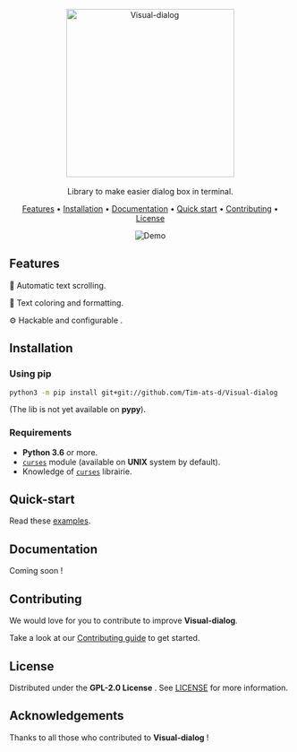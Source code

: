 <p align="center">
    <img width="300" src="https://user-images.githubusercontent.com/59396366/100594532-188c6900-32fa-11eb-8372-4796f53b122f.png" alt="Visual-dialog">
    <br><br>
    Library to make easier dialog box in terminal.
</p>

<p align="center">
  <a href="#features">Features</a> •
  <a href="#installation">Installation</a> •
  <a href="#documentation">Documentation</a> •
  <a href="#quick-start">Quick start</a> •
  <a href="#contributing">Contributing</a> •
  <a href="#license">License</a>
</p>

<div align="center">
  <img src="https://user-images.githubusercontent.com/59396366/100640592-e3523c00-3336-11eb-8793-19a0543be8d0.gif" alt="Demo">
</div>

## Features

📃 Automatic text scrolling.

🔖 Text coloring and formatting.

⚙️ Hackable and configurable .

## Installation

### Using pip

```bash
python3 -m pip install git+git://github.com/Tim-ats-d/Visual-dialog
```
(The lib is not yet available on **pypy**).

### Requirements
* **Python 3.6** or more.
* [`curses`](https://docs.python.org/3/library/curses.html) module (available on **UNIX** system by default).
* Knowledge of [`curses`](https://docs.python.org/3/library/curses.html) librairie.

## Quick-start

Read these [examples](doc/examples/).

## Documentation

Coming soon !


## Contributing

We would love for you to contribute to improve **Visual-dialog**.

Take a look at our [Contributing guide](CONTRIBUTING) to get started.

## License

Distributed under the **GPL-2.0 License** . See [LICENSE](LICENSE) for more information.

## Acknowledgements

Thanks to all those who contributed to **Visual-dialog** !
